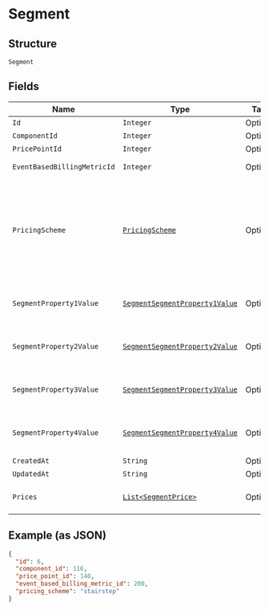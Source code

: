 
# Segment

## Structure

`Segment`

## Fields

| Name | Type | Tags | Description | Getter | Setter |
|  --- | --- | --- | --- | --- | --- |
| `Id` | `Integer` | Optional | - | Integer getId() | setId(Integer id) |
| `ComponentId` | `Integer` | Optional | - | Integer getComponentId() | setComponentId(Integer componentId) |
| `PricePointId` | `Integer` | Optional | - | Integer getPricePointId() | setPricePointId(Integer pricePointId) |
| `EventBasedBillingMetricId` | `Integer` | Optional | - | Integer getEventBasedBillingMetricId() | setEventBasedBillingMetricId(Integer eventBasedBillingMetricId) |
| `PricingScheme` | [`PricingScheme`](../../doc/models/pricing-scheme.md) | Optional | The identifier for the pricing scheme. See [Product Components](https://help.chargify.com/products/product-components.html) for an overview of pricing schemes. | PricingScheme getPricingScheme() | setPricingScheme(PricingScheme pricingScheme) |
| `SegmentProperty1Value` | [`SegmentSegmentProperty1Value`](../../doc/models/containers/segment-segment-property-1-value.md) | Optional | This is a container for one-of cases. | SegmentSegmentProperty1Value getSegmentProperty1Value() | setSegmentProperty1Value(SegmentSegmentProperty1Value segmentProperty1Value) |
| `SegmentProperty2Value` | [`SegmentSegmentProperty2Value`](../../doc/models/containers/segment-segment-property-2-value.md) | Optional | This is a container for one-of cases. | SegmentSegmentProperty2Value getSegmentProperty2Value() | setSegmentProperty2Value(SegmentSegmentProperty2Value segmentProperty2Value) |
| `SegmentProperty3Value` | [`SegmentSegmentProperty3Value`](../../doc/models/containers/segment-segment-property-3-value.md) | Optional | This is a container for one-of cases. | SegmentSegmentProperty3Value getSegmentProperty3Value() | setSegmentProperty3Value(SegmentSegmentProperty3Value segmentProperty3Value) |
| `SegmentProperty4Value` | [`SegmentSegmentProperty4Value`](../../doc/models/containers/segment-segment-property-4-value.md) | Optional | This is a container for one-of cases. | SegmentSegmentProperty4Value getSegmentProperty4Value() | setSegmentProperty4Value(SegmentSegmentProperty4Value segmentProperty4Value) |
| `CreatedAt` | `String` | Optional | - | String getCreatedAt() | setCreatedAt(String createdAt) |
| `UpdatedAt` | `String` | Optional | - | String getUpdatedAt() | setUpdatedAt(String updatedAt) |
| `Prices` | [`List<SegmentPrice>`](../../doc/models/segment-price.md) | Optional | **Constraints**: *Minimum Items*: `1` | List<SegmentPrice> getPrices() | setPrices(List<SegmentPrice> prices) |

## Example (as JSON)

```json
{
  "id": 6,
  "component_id": 116,
  "price_point_id": 140,
  "event_based_billing_metric_id": 200,
  "pricing_scheme": "stairstep"
}
```

